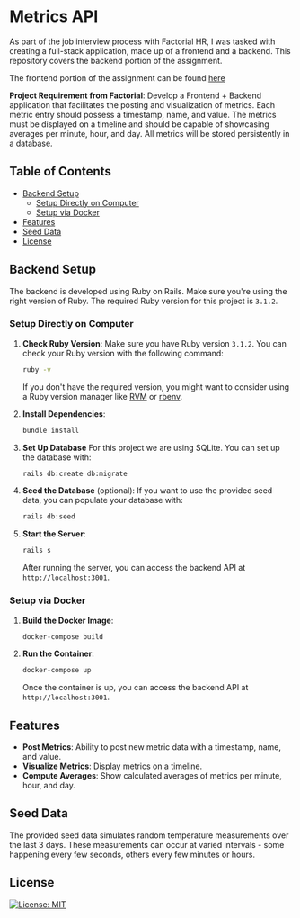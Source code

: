 # Metrics API

As part of the job interview process with Factorial HR, I was tasked with creating a full-stack application, made up of a frontend and a backend. This repository covers the backend portion of the assignment.

The frontend portion of the assignment can be found [here](https://github.com/michaelito80us/metrics-client)

**Project Requirement from Factorial**:
Develop a Frontend + Backend application that facilitates the posting and visualization of metrics. Each metric entry should possess a timestamp, name, and value. The metrics must be displayed on a timeline and should be capable of showcasing averages per minute, hour, and day. All metrics will be stored persistently in a database.

## Table of Contents

- [Backend Setup](#backend-setup)
  - [Setup Directly on Computer](#setup-directly-on-computer)
  - [Setup via Docker](#setup-via-docker)
- [Features](#features)
- [Seed Data](#seed-data)
- [License](#license)

## Backend Setup

The backend is developed using Ruby on Rails. Make sure you're using the right version of Ruby. The required Ruby version for this project is `3.1.2`.

### Setup Directly on Computer

1. **Check Ruby Version**: Make sure you have Ruby version `3.1.2`. You can check your Ruby version with the following command:

   ```bash
   ruby -v
   ```

   If you don't have the required version, you might want to consider using a Ruby version manager like [RVM](https://rvm.io/) or [rbenv](https://github.com/rbenv/rbenv).

2. **Install Dependencies**:

   ```bash
   bundle install
   ```

3. **Set Up Database** For this project we are using SQLite. You can set up the database with:

   ```bash
   rails db:create db:migrate
   ```

4. **Seed the Database** (optional): If you want to use the provided seed data, you can populate your database with:

   ```bash
   rails db:seed
   ```

5. **Start the Server**:

   ```bash
   rails s
   ```

   After running the server, you can access the backend API at `http://localhost:3001`.

### Setup via Docker

1. **Build the Docker Image**:

   ```bash
   docker-compose build
   ```

2. **Run the Container**:

   ```bash
   docker-compose up
   ```

   Once the container is up, you can access the backend API at `http://localhost:3001`.

## Features

- **Post Metrics**: Ability to post new metric data with a timestamp, name, and value.
- **Visualize Metrics**: Display metrics on a timeline.
- **Compute Averages**: Show calculated averages of metrics per minute, hour, and day.

## Seed Data

The provided seed data simulates random temperature measurements over the last 3 days. These measurements can occur at varied intervals - some happening every few seconds, others every few minutes or hours.

## License

[![License: MIT](https://img.shields.io/badge/License-MIT-yellow.svg)](https://opensource.org/licenses/MIT)
